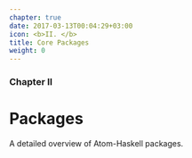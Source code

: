 ```yaml
---
chapter: true
date: 2017-03-13T00:04:29+03:00
icon: <b>II. </b>
title: Core Packages
weight: 0
---
```


### Chapter II

# Packages

A detailed overview of Atom-Haskell packages.
